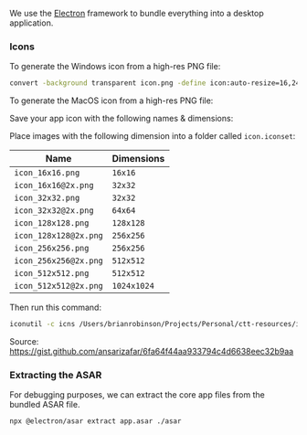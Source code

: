 We use the [Electron](https://www.electronjs.org/) framework to bundle everything into a desktop application.

### Icons

To generate the Windows icon from a high-res PNG file:

```bash
convert -background transparent icon.png -define icon:auto-resize=16,24,32,48,64,72,96,128,256 icon.ico
```

To generate the MacOS icon from a high-res PNG file:

Save your app icon with the following names & dimensions:

Place images with the following dimension into a folder called `icon.iconset`:

| Name                  | Dimensions  |
| --------------------- | ----------- |
| `icon_16x16.png`      | `16x16`     |
| `icon_16x16@2x.png`   | `32x32`     |
| `icon_32x32.png`      | `32x32`     |
| `icon_32x32@2x.png`   | `64x64`     |
| `icon_128x128.png`    | `128x128`   |
| `icon_128x128@2x.png` | `256x256`   |
| `icon_256x256.png`    | `256x256`   |
| `icon_256x256@2x.png` | `512x512`   |
| `icon_512x512.png`    | `512x512`   |
| `icon_512x512@2x.png` | `1024x1024` |

Then run this command:

```bash
iconutil -c icns /Users/brianrobinson/Projects/Personal/ctt-resources/icon.iconset
```

Source: https://gist.github.com/ansarizafar/6fa64f44aa933794c4d6638eec32b9aa

### Extracting the ASAR

For debugging purposes, we can extract the core app files from the bundled ASAR file.

```bash
npx @electron/asar extract app.asar ./asar
```
